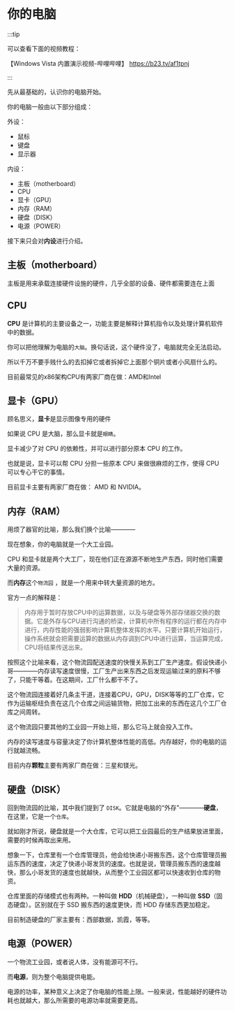 # 你的电脑

:::tip

可以查看下面的视频教程：

【Windows Vista 内置演示视频-哔哩哔哩】 <https://b23.tv/af1tpnj>

:::

先从最基础的，认识你的电脑开始。

你的电脑一般由以下部分组成：

外设：

- 鼠标
- 键盘
- 显示器

内设：

- 主板（motherboard）
- CPU
- 显卡（GPU）
- 内存（RAM）
- 硬盘（DISK）
- 电源（POWER）

接下来只会对**内设**进行介绍。

## 主板（motherboard）

主板是用来承载连接硬件设施的硬件，几乎全部的设备、硬件都需要连在上面

## CPU

**CPU** 是计算机的主要设备之一，功能主要是解释计算机指令以及处理计算机软件中的数据。

你可以把他理解为电脑的`大脑`。换句话说，这个硬件没了，电脑就完全无法启动。

所以千万不要手贱什么的去扣掉它或者拆掉它上面那个铜片或者小风扇什么的。

目前最常见的x86架构CPU有两家厂商在做：AMD和Intel

## 显卡（GPU）

顾名思义，**显卡**是显示图像专用的硬件

如果说 CPU 是大脑，那么显卡就是`眼睛`。

显卡减少了对 CPU 的依赖性，并可以进行部分原本 CPU 的工作。

也就是说，显卡可以帮 CPU 分担一些原本 CPU 来做很麻烦的工作，使得 CPU 可以专心干它的事情。

目前显卡主要有两家厂商在做： AMD 和 NVIDIA。

## 内存（RAM）

用烦了器官的比喻，那么我们换个比喻————

现在想象，你的电脑就是一个大工业园。

CPU 和显卡就是两个大工厂，现在他们正在源源不断地生产东西，同时他们需要大量的资源。

而**内存**这个`物流园` ，就是一个用来中转大量资源的地方。

官方一点的解释是：

> 内存用于暂时存放CPU中的运算数据，以及与硬盘等外部存储器交换的数据。它是外存与CPU进行沟通的桥梁，计算机中所有程序的运行都在内存中进行，内存性能的强弱影响计算机整体发挥的水平。只要计算机开始运行，操作系统就会把需要运算的数据从内存调到CPU中进行运算，当运算完成，CPU将结果传送出来。

按照这个比喻来看，这个物流园配送速度的快慢关系到工厂生产速度。假设快递小哥————内存读写速度很慢，工厂生产出来东西之后发现运输过来的原料不够了，只能干等着。在这期间，工厂什么都干不了。

这个物流园连接着好几条主干道，连接着CPU，GPU，DISK等等的工厂仓库，它作为运输枢纽负责在这几个仓库之间运输货物，把加工出来的东西在这几个工厂仓库之间周转。

这个物流园只要其他的工业园一开始上班，那么它马上就会投入工作。

内存的读写速度与容量决定了你计算机整体性能的高低。内存越好，你的电脑的运行就越流畅。

目前内存**颗粒**主要有两家厂商在做：三星和镁光。

## 硬盘（DISK）

回到物流园的比喻，其中我们提到了 `DISK`。它就是电脑的“外存”————**硬盘**，在这里，它是一个`仓库`。

就如刚才所说，硬盘就是一个大仓库，它可以把工业园最后的生产结果放进里面，需要的时候再取出来用。

想象一下，仓库里有一个仓库管理员，他会给快递小哥搬东西，这个仓库管理员搬运东西的速度，决定了快递小哥发货的速度。也就是说，管理员搬东西的速度越快，那么小哥发货的速度也就越快，从而整个工业园区都可以快速收到仓库的物资。

仓库里面的存储模式也有两种。一种叫做 **HDD**（机械硬盘），一种叫做 **SSD**（固态硬盘）。区别就在于 SSD 搬东西的速度更快，而 HDD 存储东西更加稳定。

目前制造硬盘的厂家主要有：西部数据，凯霞，等等。

## 电源（POWER）

一个物流工业园，或者说人体，没有能源可不行。

而**电源**，则为整个电脑提供电能。

电源的功率，某种意义上决定了你电脑的性能上限。一般来说，性能越好的硬件功耗也就越大，那么所需要的电源功率就需要更高。
